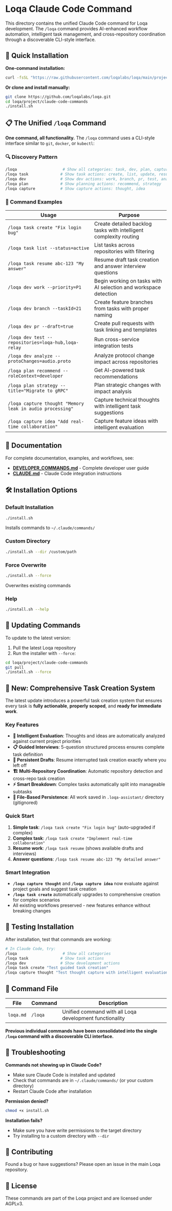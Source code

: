 # Loqa Claude Code Command

This directory contains the unified Claude Code command for Loqa development. The `/loqa` command provides AI-enhanced workflow automation, intelligent task management, and cross-repository coordination through a discoverable CLI-style interface.

## 🚀 Quick Installation

**One-command installation:**
```bash
curl -fsSL "https://raw.githubusercontent.com/loqalabs/loqa/main/project/claude-code-commands/install.sh" | bash
```

**Or clone and install manually:**
```bash
git clone https://github.com/loqalabs/loqa.git
cd loqa/project/claude-code-commands
./install.sh
```

## 📋 The Unified `/loqa` Command

**One command, all functionality.** The `/loqa` command uses a CLI-style interface similar to `git`, `docker`, or `kubectl`:

### **🔍 Discovery Pattern**
```bash
/loqa                    # Show all categories: task, dev, plan, capture
/loqa task              # Show task actions: create, list, update, resume  
/loqa dev               # Show dev actions: work, branch, pr, test, analyze
/loqa plan              # Show planning actions: recommend, strategy
/loqa capture           # Show capture actions: thought, idea
```

### **🚀 Command Examples**
| Usage | Purpose | 
|-------|---------|
| `/loqa task create "Fix login bug"` | Create detailed backlog tasks with intelligent complexity routing |
| `/loqa task list --status=active` | List tasks across repositories with filtering |
| `/loqa task resume abc-123 "My answer"` | Resume draft task creation and answer interview questions |
| `/loqa dev work --priority=P1` | Begin working on tasks with AI selection and workspace detection |
| `/loqa dev branch --taskId=21` | Create feature branches from tasks with proper naming |
| `/loqa dev pr --draft=true` | Create pull requests with task linking and templates |
| `/loqa dev test --repositories=loqa-hub,loqa-relay` | Run cross-service integration tests |
| `/loqa dev analyze --protoChanges=audio.proto` | Analyze protocol change impact across repositories |
| `/loqa plan recommend --roleContext=developer` | Get AI-powered task recommendations |
| `/loqa plan strategy --title="Migrate to gRPC"` | Plan strategic changes with impact analysis |
| `/loqa capture thought "Memory leak in audio processing"` | Capture technical thoughts with intelligent task suggestions |
| `/loqa capture idea "Add real-time collaboration"` | Capture feature ideas with intelligent evaluation |

## 📖 Documentation

For complete documentation, examples, and workflows, see:
- **[DEVELOPER_COMMANDS.md](../../DEVELOPER_COMMANDS.md)** - Complete developer user guide
- **[CLAUDE.md](../../CLAUDE.md)** - Claude Code integration instructions

## 🛠️ Installation Options

### Default Installation
```bash
./install.sh
```
Installs commands to `~/.claude/commands/`

### Custom Directory
```bash
./install.sh --dir /custom/path
```

### Force Overwrite
```bash
./install.sh --force
```
Overwrites existing commands

### Help
```bash
./install.sh --help
```

## 🔄 Updating Commands

To update to the latest version:
1. Pull the latest Loqa repository
2. Run the installer with `--force`:
```bash
cd loqa/project/claude-code-commands
git pull
./install.sh --force
```

## 🎯 New: Comprehensive Task Creation System

The latest update introduces a powerful task creation system that ensures every task is **fully actionable**, **properly scoped**, and **ready for immediate work**.

### Key Features

- **🧠 Intelligent Evaluation**: Thoughts and ideas are automatically analyzed against current project priorities
- **📋 Guided Interviews**: 5-question structured process ensures complete task definition
- **🔄 Persistent Drafts**: Resume interrupted task creation exactly where you left off
- **🏗️ Multi-Repository Coordination**: Automatic repository detection and cross-repo task creation
- **⚡ Smart Breakdown**: Complex tasks automatically split into manageable subtasks
- **💾 File-Based Persistence**: All work saved in `.loqa-assistant/` directory (gitignored)

### Quick Start

1. **Simple task**: `/loqa task create "Fix login bug"` (auto-upgraded if complex)
2. **Complex task**: `/loqa task create "Implement real-time collaboration"`  
3. **Resume work**: `/loqa task resume` (shows available drafts and interviews)
4. **Answer questions**: `/loqa task resume abc-123 "My detailed answer"`

### Smart Integration

- **`/loqa capture thought`** and **`/loqa capture idea`** now evaluate against project goals and suggest task creation
- **`/loqa task create`** automatically upgrades to comprehensive creation for complex scenarios
- All existing workflows preserved - new features enhance without breaking changes

## 🧪 Testing Installation

After installation, test that commands are working:
```bash
# In Claude Code, try:
/loqa                    # Show all categories
/loqa task              # Show task actions  
/loqa dev               # Show development actions
/loqa task create "Test guided task creation"
/loqa capture thought "Test thought capture with intelligent evaluation"
```

## 📁 Command File

| File | Command | Description |
|------|---------|-------------|
| `loqa.md` | `/loqa` | Unified command with all Loqa development functionality |

**Previous individual commands have been consolidated into the single `/loqa` command with a discoverable CLI interface.**

## 🐛 Troubleshooting

**Commands not showing up in Claude Code?**
- Make sure Claude Code is installed and updated
- Check that commands are in `~/.claude/commands/` (or your custom directory)
- Restart Claude Code after installation

**Permission denied?**
```bash
chmod +x install.sh
```

**Installation fails?**
- Make sure you have write permissions to the target directory
- Try installing to a custom directory with `--dir`

## 🤝 Contributing

Found a bug or have suggestions? Please open an issue in the main Loqa repository.

## 📄 License

These commands are part of the Loqa project and are licensed under AGPLv3.
